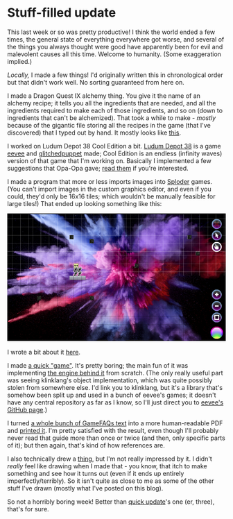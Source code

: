 # Stuff-filled update

This last week or so was pretty productive! I think the world ended a few
times, the general state of everything everywhere got worse, and several of
the things you always thought were good have apparently been for evil and
malevolent causes all this time. Welcome to humanity. (Some exaggeration
implied.)

*Locally,* I made a few things! I'd originally written this in chronological
order but that didn't work well. No sorting guaranteed from here on.

I made a Dragon Quest IX alchemy thing. You give it the name of an alchemy
recipe; it tells you all the ingredients that are needed, and all the
ingredients required to make each of those ingredients, and so on (down to
ingredients that can't be alchemized). That took a while to make - *mostly*
because of the gigantic file storing all the recipes in the game (that I've
discovered) that I typed out by hand. It mostly looks like
[this](static/media/10-recipe-file-screenshot.png).

I worked on Ludum Depot 38 Cool Edition a bit. [Ludum Depot 38][ld38] is a
game [eevee][eevee] and [glitchedpuppet][glip] made; Cool Edition is an
endless (infinity waves) version of that game that I'm working on. Basically
I implemented a few suggestions that Opa-Opa gave;
[read them](static/media/10-thanks.png) if you're interested.

I made a program that more or less imports images into [Sploder][sploder]
games. (You can't import images in the custom graphics editor, and even if you
could, they'd only be 16x16 tiles; which wouldn't be manually feasible for
large tiles!) That ended up looking something like this:

![Sploder magic.](static/media/10-sploder-magic.png)

I wrote a bit about it [here][sploder-magic].

I made [a quick "game"][cupcakes]. It's pretty boring; the main fun of it was
implementing [the engine behind it][cupcake-src] from scratch. (The only really
useful part was seeing klinklang's object implementation, which was quite
possibly stolen from somewhere else. I'd link you to klinklang, but it's a
library that's somehow been split up and used in a bunch of eevee's games;
it doesn't have any central repository as far as I know, so I'll just direct
you to [eevee's GitHub page](https://github.com/eevee/).)

I turned [a whole bunch of GameFAQs text][grotto-guide] into a more
human-readable PDF and [printed it][printed-guide]. I'm pretty satisfied with
the result, even though I'll probably never read that guide more than once or
twice (and then, only specific parts of it); but then again, that's kind of
how references are.

I also technically drew a [thing](static/media/10-whelp.png), but I'm not
really impressed by it. I didn't *really* feel like drawing when I made that
\- you know, that itch to make something and see how it turns out (even if it
ends up entirely imperfectly/terribly). So it isn't quite as close to me as
some of the other stuff I've drawn (mostly what I've posted on this blog).

So not a horribly boring week! Better than [quick update][a-quick-update]'s
one (er, three), that's for sure.

  [ld38]: https://eevee.itch.io/lunar-depot-38
  [eevee]: https://twitter.com/eevee/
  [glip]: https://twitter.com/glitchedpuppet/
  [sploder]: http://sploder.com/
  [sploder-magic]: http://forums.sploder.com/index.php/topic,504355.msg6410307.html
  [cupcakes]: https://twitter.com/towerofnix/status/864434231107366912
  [cupcake-src]: https://github.com/towerofnix/Lexy-and-the-Quest-for-Cupcakes/
  [grotto-guide]: https://www.gamefaqs.com/ds/937281-dragon-quest-ix-sentinels-of-the-starry-skies/faqs/61151
  [printed-guide]: https://twitter.com/towerofnix/status/865376968249925633
  [a-quick-update]: posts/7-quick-update.html